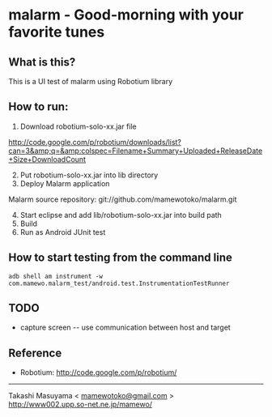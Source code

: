 # malarm - Good-morning with your favorite tunes
## What is this?

This is a UI test of malarm using Robotium library

## How to run:
1. Download robotium-solo-xx.jar file

http://code.google.com/p/robotium/downloads/list?can=3&amp;q=&amp:colspec=Filename+Summary+Uploaded+ReleaseDate+Size+DownloadCount

2. Put robotium-solo-xx.jar into lib directory
3. Deploy Malarm application

Malarm source repository: git://github.com/mamewotoko/malarm.git

4. Start eclipse and add lib/robotium-solo-xx.jar into build path
5. Build
6. Run as Android JUnit test

## How to start testing from the command line
    adb shell am instrument -w com.mamewo.malarm_test/android.test.InstrumentationTestRunner

## TODO
- capture screen
-- use communication between host and target

## Reference
- Robotium: http://code.google.com/p/robotium/

----
Takashi Masuyama < mamewotoko@gmail.com >  
http://www002.upp.so-net.ne.jp/mamewo/
